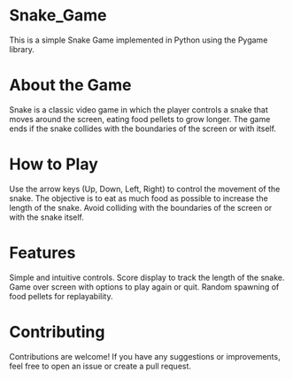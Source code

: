 # Snake_Game

This is a simple Snake Game implemented in Python using the Pygame library.

# About the Game
Snake is a classic video game in which the player controls a snake that moves around the screen, eating food pellets to grow longer. The game ends if the snake collides with the boundaries of the screen or with itself.

# How to Play
Use the arrow keys (Up, Down, Left, Right) to control the movement of the snake.
The objective is to eat as much food as possible to increase the length of the snake.
Avoid colliding with the boundaries of the screen or with the snake itself.
# Features
Simple and intuitive controls.
Score display to track the length of the snake.
Game over screen with options to play again or quit.
Random spawning of food pellets for replayability.
# Contributing
Contributions are welcome! If you have any suggestions or improvements, feel free to open an issue or create a pull request.

